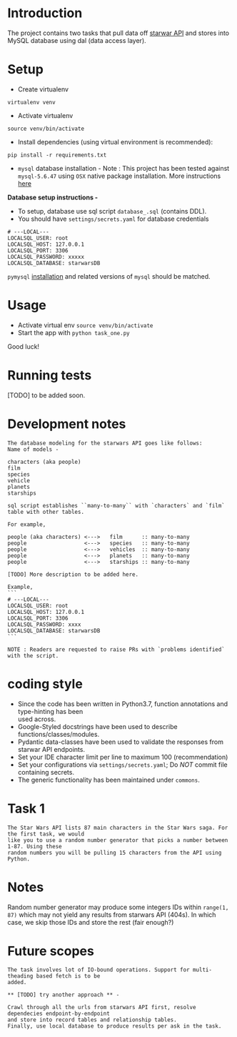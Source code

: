 # Introduction

The project contains two tasks that pull data off [starwar API](https://swapi.co) and stores into 
MySQL database using dal (data access layer).

# Setup
-   Create virtualenv

```
virtualenv venv
```
-   Activate virtualenv

```
source venv/bin/activate
```

-   Install dependencies (using virtual environment is recommended):
```
pip install -r requirements.txt
```

-   `mysql` database installation - 
    Note : This project has been tested against `mysql-5.6.47` using `OSX` native package installation. 
    More instructions [here](https://dev.mysql.com/doc/refman/5.6/en/osx-installation-pkg.html) 

**Database setup instructions -**

-   To setup, database use sql script `database_.sql` (contains DDL).
-   You should have `settings/secrets.yaml` for database credentials

```
# ---LOCAL---
LOCALSQL_USER: root
LOCALSQL_HOST: 127.0.0.1
LOCALSQL_PORT: 3306
LOCALSQL_PASSWORD: xxxxx
LOCALSQL_DATABASE: starwarsDB
```

`pymysql` [installation](https://pymysql.readthedocs.io/en/latest/user/installation.html) and 
related versions of `mysql` should be matched.

# Usage
-   Activate virtual env `source venv/bin/activate`
-   Start the app with `python task_one.py`

Good luck!

# Running tests

[TODO] to be added soon.

# Development notes


    The database modeling for the starwars API goes like follows: 
    Name of models -
    
    characters (aka people)    
    film          
    species                   
    vehicle                   
    planets                   
    starships                 
    
    sql script establishes ``many-to-many`` with `characters` and `film` table with other tables.
    
    For example,
    
    people (aka characters) <--->   film      :: many-to-many
    people                  <--->   species   :: many-to-many 
    people                  <--->   vehicles  :: many-to-many
    people                  <--->   planets   :: many-to-many
    people                  <--->   starships :: many-to-many
    
    [TODO] More description to be added here.
    
    Example, 
    ```
    # ---LOCAL---
    LOCALSQL_USER: root
    LOCALSQL_HOST: 127.0.0.1
    LOCALSQL_PORT: 3306
    LOCALSQL_PASSWORD: xxxx
    LOCALSQL_DATABASE: starwarsDB
    ```
    
    NOTE : Readers are requested to raise PRs with `problems identified` with the script.

# coding style

-   Since the code has been written in Python3.7, function annotations and type-hinting has been  
    used across.
-   Google-Styled docstrings have been used to describe functions/classes/modules.
-   Pydantic data-classes have been used to validate the responses from starwar API endpoints.
-   Set your IDE character limit per line to maximum 100 (recommendation)
-   Set your configurations via ``settings/secrets.yaml``; Do *NOT* commit file containing secrets.
-   The generic functionality has been maintained under ``commons``.
    
# Task 1

    The Star Wars API lists 87 main characters in the Star Wars saga. For the first task, we would
    like you to use a random number generator that picks a number between 1-87. Using these
    random numbers you will be pulling 15 characters from the API using Python.
    
# Notes

Random number generator may produce some integers IDs within `range(1, 87)` which may not yield any
results from starwars API (404s). In which case, we skip those IDs and store the rest (fair enough?)


# Future scopes

    The task involves lot of IO-bound operations. Support for multi-theading based fetch is to be 
    added.
    
    ** [TODO] try another approach ** - 
    
    Crawl through all the urls from starwars API first, resolve dependecies endpoint-by-endpoint 
    and store into record tables and relationship tables.
    Finally, use local database to produce results per ask in the task.
                       
    
